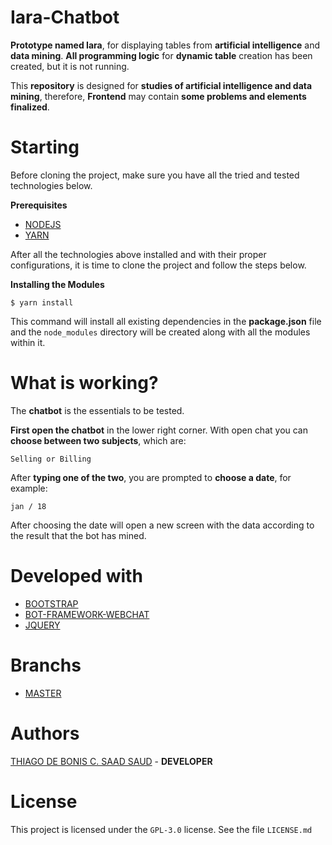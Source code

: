 # Iara-Chatbot
 **Prototype named Iara**, for displaying tables from **artificial intelligence** and **data mining**. **All programming logic** for **dynamic table** creation has been created, but it is not running.

This **repository** is designed for **studies of artificial intelligence and data mining**, therefore, **Frontend** may contain **some problems and elements finalized**.

# Starting
Before cloning the project, make sure you have all the tried and tested technologies below.

**Prerequisites**
- [NODEJS](https://nodejs.org/en/)
- [YARN](https://yarnpkg.com/pt-BR/)

After all the technologies above installed and with their proper configurations, it is time to clone the project and follow the steps below.

**Installing the Modules**
```
$ yarn install
```
This command will install all existing dependencies in the **package.json** file and the `node_modules` directory will be created along with all the modules within it.

# What is working?
The **chatbot** is the essentials to be tested.

**First open the chatbot** in the lower right corner. With open chat you can **choose between two subjects**, which are:
```
Selling or Billing
```
After **typing one of the two**, you are prompted to **choose a date**, for example:
```
jan / 18
```
After choosing the date will open a new screen with the data according to the result that the bot has mined.


# Developed with
- [BOOTSTRAP](https://getbootstrap.com/)
- [BOT-FRAMEWORK-WEBCHAT](https://www.npmjs.com/package/botframework-webchat)
- [JQUERY](https://jquery.com/)

# Branchs
- [MASTER](https://github.com/NeorisCorporate/iara-chatbot)

# Authors
[THIAGO DE BONIS C. SAAD SAUD](https://www.linkedin.com/in/thiagodebonisoficial/) - **DEVELOPER**

# License
This project is licensed under the `GPL-3.0` license. See the file `LICENSE.md`

